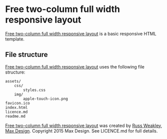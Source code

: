 # Free two-column full width responsive layout

[Free two-column full width responsive layout](https://github.com/russmaxdesign/example-layout-two-full) is a basic responsive HTML template.

## File structure

[Free two-column full width responsive layout](https://github.com/russmaxdesign/example-layout-two-full) uses the following file structure:

	assets/
		css/
			styles.css
		img/
			apple-touch-icon.png
	favicon.ico
	index.html
	licence.md
	readme.md

[Free two-column full width responsive layout](https://github.com/russmaxdesign/example-layout-two-full) was created by [Russ Weakley](https://twitter.com/russmaxdesign), [Max Design](http://maxdesign.com.au/). Copyright 2015 Max Design. See LICENCE.md for full details.